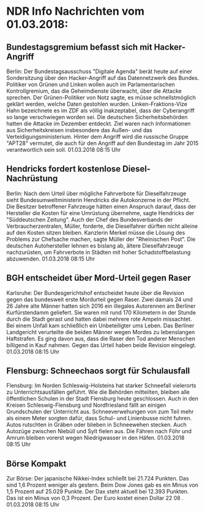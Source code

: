 # NDR Info Nachrichten vom 01.03.2018:


## Bundestagsgremium befasst sich mit Hacker-Angriff
Berlin: Der Bundestagsausschuss "Digitale Agenda" berät heute auf einer Sondersitzung über den Hacker-Angriff auf das Datennetzwerk des Bundes. Politiker von Grünen und Linken wollen auch im Parlamentarischen Kontrollgremium, das die Geheimdienste überwacht, über die Attacke sprechen. Der Grünen-Politiker von Notz sagte, es müsse schnellstmöglich geklärt werden, welche Daten gestohlen wurden. Linken-Fraktions-Vize Hahn bezeichnete es im ZDF als völlig inakzeptabel, dass der Cyberangriff so lange verschwiegen worden sei. Die deutschen Sicherheitsbehörden hatten die Attacke im Dezember entdeckt. Ziel waren nach Informationen aus Sicherheitskreisen insbesondere das Außen- und das Verteidigungsministerium. Hinter dem Angriff wird die russische Gruppe "APT28" vermutet, die auch für den Angriff auf den Bundestag im Jahr 2015 verantwortlich sein soll. 01.03.2018 08:15 Uhr 

## Hendricks fordert kostenlose Diesel-Nachrüstung
Berlin: Nach dem Urteil über mögliche Fahrverbote für Dieselfahrzeuge sieht Bundesumweltministerin Hendricks die Autokonzerne in der Pflicht. Die Besitzer betroffener Fahrzeuge hätten einen Anspruch darauf, dass der Hersteller die Kosten für eine Umrüstung übernehme, sagte Hendricks der "Süddeutschen Zeitung". Auch der Chef des Bundesverbands der Verbraucherzentralen, Müller, forderte, die Dieselfahrer dürften nicht alleine auf den Kosten sitzen bleiben. Kanzlerin Merkel müsse die Lösung des Problems zur Chefsache machen, sagte Müller der "Rheinischen Post". Die deutschen Autohersteller lehnen es bislang ab, ältere Dieselfahrzeuge nachzurüsten, um Fahrverbote in Städten mit hoher Schadstoffbelastung abzuwenden. 01.03.2018 08:15 Uhr 

## BGH entscheidet über Mord-Urteil gegen Raser
Karlsruhe: Der Bundesgerichtshof entscheidet heute über die Revision gegen das bundesweit erste Mordurteil gegen Raser. Zwei damals 24 und 26 Jahre alte Männer hatten sich 2016 ein illegales Autorennen am Berliner Kurfürstendamm geliefert. Sie waren mit rund 170 Kilometern in der Stunde durch die Stadt gerast und hatten dabei mehrere rote Ampeln missachtet. Bei einem Unfall kam schließlich ein Unbeteiligter ums Leben. Das Berliner Landgericht verurteilte die beiden Männer wegen Mordes zu lebenslangen Haftstrafen. Es ging davon aus, dass die Raser den Tod anderer Menschen billigend in Kauf nahmen. Gegen das Urteil haben beide Revision eingelegt. 01.03.2018 08:15 Uhr 

## Flensburg: Schneechaos sorgt für Schulausfall
Flensburg: Im Norden Schleswig-Holsteins hat starker Schneefall vielerorts zu Unterrichtsausfällen geführt. Wie die Behörden mitteilten, bleiben alle öffentlichen Schulen in der Stadt Flensburg heute geschlossen. Auch in den Kreisen Schleswig-Flensburg und Nordfriesland fällt an einigen Grundschulen der Unterricht aus. Schneeverwehungen von zum Teil mehr als einem Meter sorgten dafür, dass Schul- und Linienbusse nicht fuhren. Autos rutschten in Gräben oder blieben in Schneewehen stecken. Auch Autozüge zwischen Niebüll und Sylt fielen aus. Die Fähren nach Föhr und Amrum bleiben vorerst wegen Niedrigwasser in den Häfen. 01.03.2018 08:15 Uhr 

## Börse Kompakt
Zur Börse: Der japanische Nikkei-Index schließt bei  21.724  Punkten. Das sind  1,6  Prozent weniger als gestern. Beim Dow Jones gab es ein Minus von  1,5  Prozent auf 25.029  Punkte. Der Dax steht aktuell bei  12.393  Punkten. Das ist ein Minus von  0,3  Prozent. Der Euro kostet einen Dollar  22 08 . 01.03.2018 08:15 Uhr 
